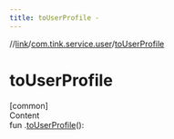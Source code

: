 ```yaml
---
title: toUserProfile -
---
```

//[link](../index.md)/[com.tink.service.user](index.md)/[toUserProfile](to-user-profile.md)



# toUserProfile  
[common]  
Content  
fun <ERROR CLASS>.[toUserProfile](to-user-profile.md)(): <ERROR CLASS>  




